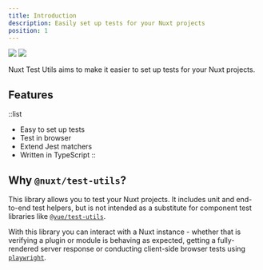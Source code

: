 ```yaml
---
title: Introduction
description: Easily set up tests for your Nuxt projects
position: 1
---
```


<img src="/preview.svg" class="light-img"/>
<img src="/preview-dark.svg" class="dark-img"/>

Nuxt Test Utils aims to make it easier to set up tests for your Nuxt projects.

## Features

::list
- Easy to set up tests
- Test in browser
- Extend Jest matchers
- Written in TypeScript
::

## Why `@nuxt/test-utils`?

This library allows you to test your Nuxt projects. It includes unit and end-to-end test helpers, but is not intended as a substitute for component test libraries like [`@vue/test-utils`](https://vue-test-utils.vuejs.org/).

With this library you can interact with a Nuxt instance - whether that is verifying a plugin or module is behaving as expected, getting a fully-rendered server response or conducting client-side browser tests using [`playwright`](https://playwright.dev/).
